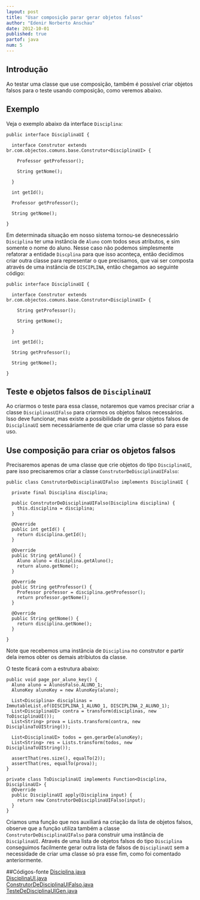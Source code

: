 ```yaml
---
layout: post
title: "Usar composição parar gerar objetos falsos"
author: "Edenir Norberto Anschau"
date: 2012-10-01
published: true
partof: java
num: 5
---
```


## Introdução
Ao testar uma classe que use composição, também é possível criar objetos falsos para o teste usando composição, como veremos abaixo.

## Exemplo
Veja o exemplo abaixo da interface `Disciplina`:

    public interface DisciplinaUI {
    
      interface Construtor extends br.com.objectos.comuns.base.Construtor<DisciplinaUI> {
    
        Professor getProfessor();
    
        String getNome();
    
      }
    
      int getId();
    
      Professor getProfessor();
    
      String getNome();
    
    }

Em determinada situação em nosso sistema tornou-se desnecessário `Disciplina` ter uma instância de `Aluno` com todos seus atributos, e sim somente o nome do aluno.
Nesse caso não podemos simplesmente refatorar a entidade `Discplina` para que isso aconteça, então decidimos criar outra classe para representar o que precisamos, que vai ser composta
através de uma instância de `DISCIPLINA`, então chegamos ao seguinte código:

    public interface DisciplinaUI {
    
      interface Construtor extends br.com.objectos.comuns.base.Construtor<DisciplinaUI> {
    
        String getProfessor();
    
        String getNome();
    
      }
    
      int getId();
    
      String getProfessor();
    
      String getNome();
    
    }

## Teste e objetos falsos de `DisciplinaUI`
Ao criarmos o teste para essa classe, notaremos que vamos precisar criar a classe `DisciplinasUIFalso` para criarmos os objetos falsos necessários. 
Isso deve funcionar, mas existe a possibilidade de gerar objetos falsos de `DisciplinaUI` sem necessáriamente de que criar uma classe só para esse uso.

## Use composição para criar os objetos falsos
Precisaremos apenas de uma classe que crie objetos do tipo `DisciplinaUI`, pare isso precisaremos criar a classe `ConstrutorDeDisciplinaUIFalso`:

	public class ConstrutorDeDisciplinaUIFalso implements DisciplinaUI {

	  private final Disciplina disciplina;

	  public ConstrutorDeDisciplinaUIFalso(Disciplina disciplina) {
	    this.disciplina = disciplina;
	  }

	  @Override
	  public int getId() {
	    return disciplina.getId();
	  }

	  @Override
	  public String getAluno() {
	    Aluno aluno = disciplina.getAluno();
	    return aluno.getNome();
	  }

	  @Override
	  public String getProfessor() {
	    Professor professor = disciplina.getProfessor();
	    return professor.getNome();
	  }

	  @Override
	  public String getNome() {
	    return disciplina.getNome();
	  }

	}

Note que recebemos uma instância de `Disciplina` no construtor e partir dela iremos obter os demais atribiutos da classe.

O teste ficará com a estrutura abaixo:

	public void page_por_aluno_key() {
	  Aluno aluno = AlunosFalso.ALUNO_1;
	  AlunoKey alunoKey = new AlunoKey(aluno);

	  List<Disciplina> disciplinas = ImmutableList.of(DISCIPLINA_1_ALUNO_1, DISCIPLINA_2_ALUNO_1);
	  List<DisciplinaUI> contra = transform(disciplinas, new ToDisciplinaUI());
	  List<String> prova = Lists.transform(contra, new DisciplinaToUIString());

	  List<DisciplinaUI> todos = gen.gerarDe(alunoKey);
	  List<String> res = Lists.transform(todos, new DisciplinaToUIString());

	  assertThat(res.size(), equalTo(2));
	  assertThat(res, equalTo(prova));
	}

	private class ToDisciplinaUI implements Function<Disciplina, DisciplinaUI> {
	  @Override
	  public DisciplinaUI apply(Disciplina input) {
	    return new ConstrutorDeDisciplinaUIFalso(input);
	  }
	}

Criamos uma função que nos auxiliará na criação da lista de objetos falsos, observe que a função utiliza também a classe `ConstrutorDeDisciplinaUIFalso` para construir uma instância
de `DisciplinaUI`. Através de uma lista de objetos falsos do tipo `Disciplina` conseguimos facilmente gerar outra lista de falsos de `DisciplinaUI` sem a necessidade de criar uma classe só pra esse
fim, como foi comentado anteriormente.

##Códigos-fonte
[Disciplina.java](https://github.com/objectos/objectos-dojo/blob/cd8c1494bcd9786cae91abe9762b36cf594496de/objectos-dojo-team/src/main/java/br/com/objectos/dojo/enanschau/gen/Disciplina.java)  
[DisciplinaUI.java](https://github.com/objectos/objectos-dojo/blob/cd8c1494bcd9786cae91abe9762b36cf594496de/objectos-dojo-team/src/main/java/br/com/objectos/dojo/enanschau/gen/DisciplinaUI.java)  
[ConstrutorDeDisciplinaUIFalso.java](https://github.com/objectos/objectos-dojo/blob/cd8c1494bcd9786cae91abe9762b36cf594496de/objectos-dojo-team/src/test/java/br/com/objectos/dojo/enanschau/gen/ConstrutorDeDisciplinaUIFalso.java)  
[TesteDeDisciplinaUIGen.java](https://github.com/objectos/objectos-dojo/blob/cd8c1494bcd9786cae91abe9762b36cf594496de/objectos-dojo-team/src/test/java/br/com/objectos/dojo/enanschau/gen/TesteDeDisciplinaUIGen.java)  

